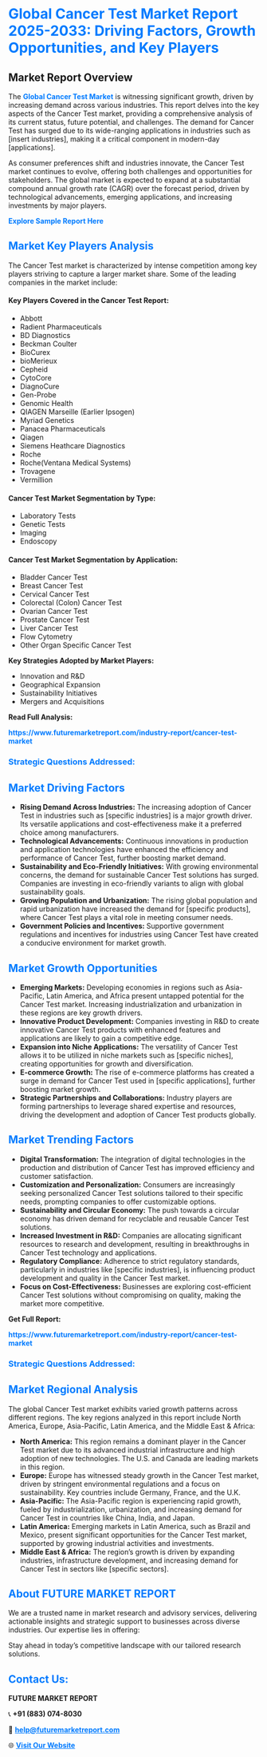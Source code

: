 <h1 style="color: #007BFF;">Global Cancer Test Market Report 2025-2033: Driving Factors, Growth Opportunities, and Key Players</h1>

<section id="overview">
<h2>Market Report Overview</h2>
<p>The <a href="https://www.futuremarketreport.com/industry-report/cancer-test-market" style="color: #007BFF; text-decoration: none;"><strong>Global Cancer Test Market</strong></a> is witnessing significant growth, driven by increasing demand across various industries. This report delves into the key aspects of the Cancer Test market, providing a comprehensive analysis of its current status, future potential, and challenges. The demand for Cancer Test has surged due to its wide-ranging applications in industries such as [insert industries], making it a critical component in modern-day [applications].</p>
<p>As consumer preferences shift and industries innovate, the Cancer Test market continues to evolve, offering both challenges and opportunities for stakeholders. The global market is expected to expand at a substantial compound annual growth rate (CAGR) over the forecast period, driven by technological advancements, emerging applications, and increasing investments by major players.</p>
</section>

<section id="overview">
<p><a href="https://www.futuremarketreport.com/request-sample/reportId=46574" style="color: #007BFF; text-decoration: none;"><strong>Explore Sample Report Here</strong></a></p>
</section>

<section id="key-players">
<h2 style="color: #007BFF;">Market Key Players Analysis</h2>
<p>The Cancer Test market is characterized by intense competition among key players striving to capture a larger market share. Some of the leading companies in the market include:</p>
<h4>Key Players Covered in the Cancer Test Report:</h4>
<ul><li>Abbott</li><li>Radient Pharmaceuticals</li><li>BD Diagnostics</li><li>Beckman Coulter</li><li>BioCurex</li><li>bioMerieux</li><li>Cepheid</li><li>CytoCore</li><li>DiagnoCure</li><li>Gen-Probe</li><li>Genomic Health</li><li>QIAGEN Marseille (Earlier Ipsogen)</li><li>Myriad Genetics</li><li>Panacea Pharmaceuticals</li><li>Qiagen</li><li>Siemens Heathcare Diagnostics</li><li>Roche</li><li>Roche(Ventana Medical Systems)</li><li>Trovagene</li><li>Vermillion</li></ul>
<h4>Cancer Test Market Segmentation by Type:</h4>
<ul><li>Laboratory Tests</li><li>Genetic Tests</li><li>Imaging</li><li>Endoscopy</li></ul>

<h4>Cancer Test Market Segmentation by Application:</h4>
<ul><li>Bladder Cancer Test</li><li>Breast Cancer Test</li><li>Cervical Cancer Test</li><li>Colorectal (Colon) Cancer Test</li><li>Ovarian Cancer Test</li><li>Prostate Cancer Test</li><li>Liver Cancer Test</li><li>Flow Cytometry</li><li>Other Organ Specific Cancer Test</li></ul>
<p><strong>Key Strategies Adopted by Market Players:</strong></p>
<ul>
<li>Innovation and R&D</li>
<li>Geographical Expansion</li>
<li>Sustainability Initiatives</li>
<li>Mergers and Acquisitions</li>
</ul>
</section>

<section>
<p><strong>Read Full Analysis: </strong></p><a href="https://www.futuremarketreport.com/industry-report/cancer-test-market" style="color: #007BFF; text-decoration: none;"><strong>https://www.futuremarketreport.com/industry-report/cancer-test-market</strong></a>
<h3 style="color: #007BFF;">Strategic Questions Addressed:</h3>
</section>

<section id="driving-factors">
<h2 style="color: #007BFF;">Market Driving Factors</h2>
<ul>
<li><strong>Rising Demand Across Industries:</strong> The increasing adoption of Cancer Test in industries such as [specific industries] is a major growth driver. Its versatile applications and cost-effectiveness make it a preferred choice among manufacturers.</li>
<li><strong>Technological Advancements:</strong> Continuous innovations in production and application technologies have enhanced the efficiency and performance of Cancer Test, further boosting market demand.</li>
<li><strong>Sustainability and Eco-Friendly Initiatives:</strong> With growing environmental concerns, the demand for sustainable Cancer Test solutions has surged. Companies are investing in eco-friendly variants to align with global sustainability goals.</li>
<li><strong>Growing Population and Urbanization:</strong> The rising global population and rapid urbanization have increased the demand for [specific products], where Cancer Test plays a vital role in meeting consumer needs.</li>
<li><strong>Government Policies and Incentives:</strong> Supportive government regulations and incentives for industries using Cancer Test have created a conducive environment for market growth.</li>
</ul>
</section>

<section id="growth-opportunities">
<h2 style="color: #007BFF;">Market Growth Opportunities</h2>
<ul>
<li><strong>Emerging Markets:</strong> Developing economies in regions such as Asia-Pacific, Latin America, and Africa present untapped potential for the Cancer Test market. Increasing industrialization and urbanization in these regions are key growth drivers.</li>
<li><strong>Innovative Product Development:</strong> Companies investing in R&D to create innovative Cancer Test products with enhanced features and applications are likely to gain a competitive edge.</li>
<li><strong>Expansion into Niche Applications:</strong> The versatility of Cancer Test allows it to be utilized in niche markets such as [specific niches], creating opportunities for growth and diversification.</li>
<li><strong>E-commerce Growth:</strong> The rise of e-commerce platforms has created a surge in demand for Cancer Test used in [specific applications], further boosting market growth.</li>
<li><strong>Strategic Partnerships and Collaborations:</strong> Industry players are forming partnerships to leverage shared expertise and resources, driving the development and adoption of Cancer Test products globally.</li>
</ul>
</section>

<section id="trending-factors">
<h2 style="color: #007BFF;">Market Trending Factors</h2>
<ul>
<li><strong>Digital Transformation:</strong> The integration of digital technologies in the production and distribution of Cancer Test has improved efficiency and customer satisfaction.</li>
<li><strong>Customization and Personalization:</strong> Consumers are increasingly seeking personalized Cancer Test solutions tailored to their specific needs, prompting companies to offer customizable options.</li>
<li><strong>Sustainability and Circular Economy:</strong> The push towards a circular economy has driven demand for recyclable and reusable Cancer Test solutions.</li>
<li><strong>Increased Investment in R&D:</strong> Companies are allocating significant resources to research and development, resulting in breakthroughs in Cancer Test technology and applications.</li>
<li><strong>Regulatory Compliance:</strong> Adherence to strict regulatory standards, particularly in industries like [specific industries], is influencing product development and quality in the Cancer Test market.</li>
<li><strong>Focus on Cost-Effectiveness:</strong> Businesses are exploring cost-efficient Cancer Test solutions without compromising on quality, making the market more competitive.</li>
</ul>
</section>

<section>
<p><strong>Get Full Report: </strong></p><a href="https://www.futuremarketreport.com/industry-report/cancer-test-market" style="color: #007BFF; text-decoration: none;"><strong>https://www.futuremarketreport.com/industry-report/cancer-test-market</strong></a>
<h3 style="color: #007BFF;">Strategic Questions Addressed:</h3>
</section>


<section id="regional-analysis">
<h2 style="color: #007BFF;">Market Regional Analysis</h2>
<p>The global Cancer Test market exhibits varied growth patterns across different regions. The key regions analyzed in this report include North America, Europe, Asia-Pacific, Latin America, and the Middle East & Africa:</p>
<ul>
<li><strong>North America:</strong> This region remains a dominant player in the Cancer Test market due to its advanced industrial infrastructure and high adoption of new technologies. The U.S. and Canada are leading markets in this region.</li>
<li><strong>Europe:</strong> Europe has witnessed steady growth in the Cancer Test market, driven by stringent environmental regulations and a focus on sustainability. Key countries include Germany, France, and the U.K.</li>
<li><strong>Asia-Pacific:</strong> The Asia-Pacific region is experiencing rapid growth, fueled by industrialization, urbanization, and increasing demand for Cancer Test in countries like China, India, and Japan.</li>
<li><strong>Latin America:</strong> Emerging markets in Latin America, such as Brazil and Mexico, present significant opportunities for the Cancer Test market, supported by growing industrial activities and investments.</li>
<li><strong>Middle East & Africa:</strong> The region’s growth is driven by expanding industries, infrastructure development, and increasing demand for Cancer Test in sectors like [specific sectors].</li>
</ul>
</section>

<footer>
<h2 style="color: #007BFF;">About FUTURE MARKET REPORT</h2>
<p>We are a trusted name in market research and advisory services, delivering actionable insights and strategic support to businesses across diverse industries. Our expertise lies in offering:</p>

<p>Stay ahead in today’s competitive landscape with our tailored research solutions.</p>

<h2 style="color: #007BFF;">Contact Us:</h2>
<p><strong>FUTURE MARKET REPORT</strong></p>
<p>📞 <strong>+91 (883) 074-8030</strong></p>
<p>📧 <strong><a href="mailto:help@futuremarketreport.com" style="color: #007BFF;">help@futuremarketreport.com</a></strong></p>
<p>🌐 <strong><a href="https://www.futuremarketreport.com/" style="color: #007BFF;">Visit Our Website</a></strong></p>
</footer>